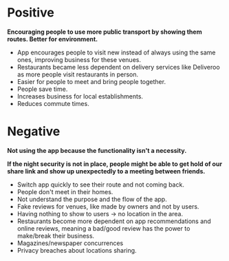 # Positive
**Encouraging people to use more public transport by showing them routes. Better for environment.**
- App encourages people to visit new instead of always using the same ones, improving business for these venues.
- Restaurants became less dependent on delivery services like Deliveroo as more people visit restaurants in person.
- Easier for people to meet and bring people together.
- People save time.
- Increases business for local establishments.
- Reduces commute times.

# Negative
**Not using the app because the functionality isn't a necessity.**

**If the night security is not in place, people might be able to get hold of our share link and show up unexpectedly to a meeting between friends.**

- Switch app quickly to see their route and not coming back.
- People don't meet in their homes.
- Not understand the purpose and the flow of the app.
- Fake reviews for venues, like made by owners and not by users.
- Having nothing to show to users -> no location in the area.
- Restaurants become more dependent on app recommendations and online reviews, meaning a bad/good review has the power to make/break their business.
- Magazines/newspaper concurrences
- Privacy breaches about locations sharing.
